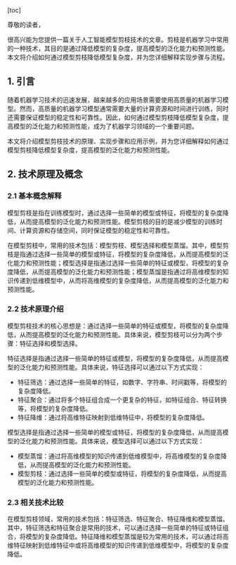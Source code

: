 
[toc]                    
                
                
尊敬的读者，

很高兴能为您提供一篇关于人工智能模型剪枝技术的文章。剪枝是机器学习中常用的一种技术，其目的是通过降低模型的复杂度，提高模型的泛化能力和预测性能。本文将介绍如何通过模型剪枝降低模型复杂度，并为您详细解释实现步骤与流程。

## 1. 引言

随着机器学习技术的迅速发展，越来越多的应用场景需要使用高质量的机器学习模型。然而，高质量的机器学习模型通常需要大量的计算资源和时间进行训练，同时还需要保证模型的稳定性和可靠性。因此，如何通过模型剪枝降低模型复杂度，提高模型的泛化能力和预测性能，成为了机器学习领域的一个重要问题。

本文将介绍模型剪枝技术的原理、实现步骤和应用示例，并为您详细解释如何通过模型剪枝降低模型复杂度，提高模型的泛化能力和预测性能。

## 2. 技术原理及概念

### 2.1 基本概念解释

模型剪枝是指在训练模型时，通过选择一些简单的模型或特征，将模型的复杂度降低，从而提高模型的泛化能力和预测性能。模型剪枝的目的是减少模型的训练时间、计算资源和存储空间，同时保证模型的稳定性和可靠性。

在模型剪枝中，常用的技术包括：模型剪枝、模型选择和模型蒸馏。其中，模型剪枝是指通过选择一些简单的模型或特征，将模型的复杂度降低，从而提高模型的泛化能力和预测性能；模型选择是指通过选择一些简单的特征或模型，将模型的复杂度降低，从而提高模型的泛化能力和预测性能；模型蒸馏是指通过将高维模型的知识传递到低维模型中，从而将高维模型的复杂度降低，从而提高模型的泛化能力和预测性能。

### 2.2 技术原理介绍

模型剪枝技术的核心思想是：通过选择一些简单的特征或模型，将模型的复杂度降低，从而提高模型的泛化能力和预测性能。具体来说，模型剪枝可以分为两个步骤：特征选择和模型选择。

特征选择是指通过选择一些简单的特征或模型，将模型的复杂度降低，从而提高模型的泛化能力和预测性能。具体来说，特征选择可以通过以下方式实现：

- 特征筛选：通过选择一些简单的特征，如数字、字符串、时间戳等，将模型的复杂度降低。
- 特征聚合：通过将多个特征组合成一个更复杂的特征，如特征组合、特征转换等，将模型的复杂度降低。
- 特征降维：通过将高维特征映射到低维特征中，将模型的复杂度降低。

模型选择是指通过选择一些简单的模型或特征，将模型的复杂度降低，从而提高模型的泛化能力和预测性能。具体来说，模型选择可以通过以下方式实现：

- 模型蒸馏：通过将高维模型的知识传递到低维模型中，将高维模型的复杂度降低，从而提高模型的泛化能力和预测性能。
- 模型剪枝：通过选择一些简单的模型或特征，将模型的复杂度降低，从而提高模型的泛化能力和预测性能。

### 2.3 相关技术比较

在模型剪枝领域，常用的技术包括：特征筛选、特征聚合、特征降维和模型蒸馏。其中，特征筛选和特征聚合是常用的技术，可以通过选择一些简单的特征或特征组合，将模型的复杂度降低。特征降维和模型蒸馏是较为常用的技术，可以通过将高维特征映射到低维特征中或将高维模型的知识传递到低维模型中，将模型的复杂度降低。

